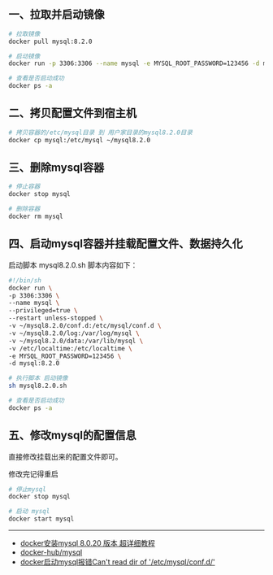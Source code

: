 ## 一、拉取并启动镜像
```bash
# 拉取镜像
docker pull mysql:8.2.0

# 启动镜像
docker run -p 3306:3306 --name mysql -e MYSQL_ROOT_PASSWORD=123456 -d mysql:8.2.0

# 查看是否启动成功
docker ps -a
```


## 二、拷贝配置文件到宿主机
```bash
# 拷贝容器的/etc/mysql目录 到 用户家目录的mysql8.2.0目录
docker cp mysql:/etc/mysql ~/mysql8.2.0
```


## 三、删除mysql容器
```bash
# 停止容器
docker stop mysql

# 删除容器
docker rm mysql
```


## 四、启动mysql容器并挂载配置文件、数据持久化
启动脚本 mysql8.2.0.sh 脚本内容如下：
```bash
#!/bin/sh
docker run \
-p 3306:3306 \
--name mysql \
--privileged=true \
--restart unless-stopped \
-v ~/mysql8.2.0/conf.d:/etc/mysql/conf.d \
-v ~/mysql8.2.0/log:/var/log/mysql \
-v ~/mysql8.2.0/data:/var/lib/mysql \
-v /etc/localtime:/etc/localtime \
-e MYSQL_ROOT_PASSWORD=123456 \
-d mysql:8.2.0
```
```bash
# 执行脚本 启动镜像
sh mysql8.2.0.sh

# 查看是否启动成功
docker ps -a
```


## 五、修改mysql的配置信息
直接修改挂载出来的配置文件即可。

修改完记得重启
```bash
# 停止mysql  
docker stop mysql

# 启动 mysql 
docker start mysql
```


---
- [docker安装mysql 8.0.20 版本 超详细教程](https://blog.csdn.net/u014576291/article/details/105890286)
- [docker-hub/mysql](https://hub.docker.com/_/mysql)
- [docker启动mysql报错Can't read dir of '/etc/mysql/conf.d/'](https://www.cnblogs.com/eternality/p/17170773.html)
